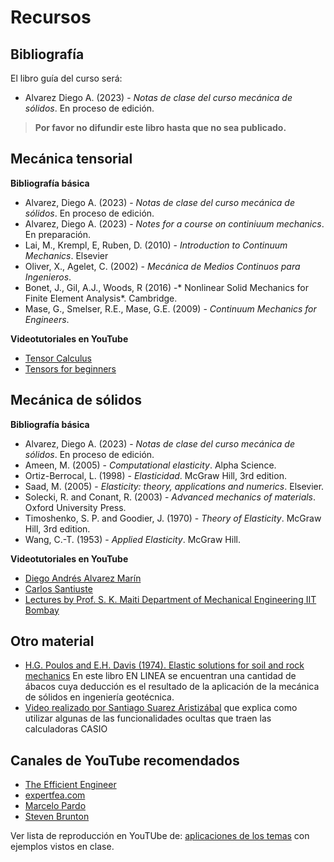 # Recursos

## Bibliografía

El libro guía del curso será:
- Alvarez Diego A. (2023) - *Notas de clase del curso mecánica de sólidos*. En proceso de edición.

>**Por favor no difundir este libro hasta que no sea publicado.**


## Mecánica tensorial

**Bibliografía básica**

- Alvarez, Diego A. (2023) - *Notas de clase del curso mecánica de sólidos*. En proceso de edición.
- Alvarez, Diego A. (2023) - *Notes for a course on continiuum mechanics*. En preparación.
- Lai, M., Krempl, E, Ruben, D.	(2010) - *Introduction to Continuum Mechanics*. Elsevier
- Oliver, X., Agelet, C. (2002) - *Mecánica de Medios Continuos para Ingenieros*.
- Bonet, J., Gil, A.J., Woods, R (2016) -* Nonlinear Solid Mechanics for Finite Element Analysis*. Cambridge.
- Mase, G., Smelser, R.E., Mase, G.E.	(2009) - *Continuum Mechanics for Engineers*.

**Videotutoriales en YouTube**

- [Tensor Calculus](https://youtube.com/playlist?list=PLJHszsWbB6hpk5h8lSfBkVrpjsqvUGTCx)
- [Tensors for beginners](https://www.youtube.com/playlist?list=PLJHszsWbB6hrkmmq57lX8BV-o-YIOFsiG)  


## Mecánica de sólidos

**Bibliografía básica**

- Alvarez, Diego A. (2023) - *Notas de clase del curso mecánica de sólidos*. En proceso de edición.
- Ameen, M. (2005) - *Computational elasticity*. Alpha Science.
- Ortiz-Berrocal, L. (1998) - *Elasticidad*. McGraw Hill, 3rd edition.
- Saad, M. (2005) - *Elasticity: theory, applications and numerics*. Elsevier.
- Solecki, R. and Conant, R. (2003) - *Advanced mechanics of materials*. Oxford University Press.
- Timoshenko, S. P. and Goodier, J. (1970) - *Theory of Elasticity*. McGraw Hill, 3rd edition.
- Wang, C.-T. (1953) - *Applied Elasticity*. McGraw Hill.


**Videotutoriales en YouTube**

- [Diego Andrés Alvarez Marín](https://www.youtube.com/channel/UCV0FtSuauv5WbcY-lLRMZ4g)
- [Carlos Santiuste](https://www.youtube.com/user/karlossantiuste)
- [Lectures by Prof. S. K. Maiti Department of Mechanical Engineering IIT Bombay](https://www.youtube.com/playlist?list=PL35EBF66D99E7A0EC)


## Otro material
- [H.G. Poulos and E.H. Davis (1974). Elastic solutions for soil and rock mechanics](http://research.engr.oregonstate.edu/usucger/PandD/PandD.htm) En este libro EN LINEA se encuentran una cantidad de ábacos cuya deducción es el resultado de la aplicación de la mecánica de sólidos en ingeniería geotécnica.
- [Video realizado por Santiago Suarez Aristizábal](http://www.vimeo.com/28563461) que explica como utilizar algunas de las funcionalidades ocultas que traen las calculadoras CASIO


## Canales de YouTube recomendados

- [The Efficient Engineer](https://www.youtube.com/channel/UCXAS_Ekkq0iFJ9dSUIkcAkw)
- [expertfea.com](https://www.youtube.com/c/expertfeacom/featured)
- [Marcelo Pardo](https://www.youtube.com/user/hondamarz)
- [Steven Brunton](https://www.youtube.com/@Eigensteve)


Ver lista de reproducción en YouTUbe de: [aplicaciones de los temas](https://youtube.com/playlist?list=PLFB8R5rtkrDov9yK8WiK7-nuxuR2iAddL) con ejemplos vistos en clase. 